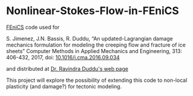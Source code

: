# Nonlinear-Stokes-Flow-in-FEniCS

[FEniCS][3] code used for

  S. Jimenez, J.N. Bassis, R. Duddu, “An updated-Lagrangian damage mechanics formulation for modeling the creeping flow and fracture of ice sheets” Computer Methods in Applied Mechanics and Engineering, 313: 406-432, 2017, doi: [10.1016/j.cma.2016.09.034][1]
  
and distributed at [Dr. Ravindra Duddu's web page][2]

This project will explore the possibility of extending this code to non-local plasticity (and damage?) for tectonic modeling.

[1]: https://dx.doi.org/10.1016/j.cma.2016.09.034
[2]: https://my.vanderbilt.edu/cpml/research/nsf-plr-1341428/
[3]: https://fenicsproject.org/
